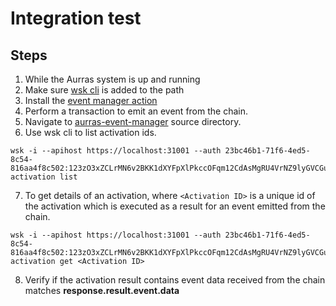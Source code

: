 # Integration test

## Steps
1. While the Aurras system is up and running
2. Make sure [wsk cli](https://github.com/apache/openwhisk-cli) is added to the path
3. Install the [event manager action](../#installation)
4. Perform a transaction to emit an event from the chain.
5. Navigate to [aurras-event-manager](../../) source directory.
6. Use wsk cli to list activation ids.

```
wsk -i --apihost https://localhost:31001 --auth 23bc46b1-71f6-4ed5-8c54-816aa4f8c502:123zO3xZCLrMN6v2BKK1dXYFpXlPkccOFqm12CdAsMgRU4VrNZ9lyGVCGuMDGIwP activation list
```
7. To get details of an activation, where ``<Activation ID>`` is a unique id of the activation which is executed as a result for an event emitted from the chain.

```
wsk -i --apihost https://localhost:31001 --auth 23bc46b1-71f6-4ed5-8c54-816aa4f8c502:123zO3xZCLrMN6v2BKK1dXYFpXlPkccOFqm12CdAsMgRU4VrNZ9lyGVCGuMDGIwP activation get <Activation ID>
```

8. Verify if the activation result contains event data received from the chain matches **response.result.event.data**
